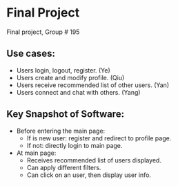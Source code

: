# Final Project
Final project, Group # 195

## Use cases:
* Users login, logout, register. (Ye)
* Users create and modify profile. (Qiu)
* Users receive recommended list of other users. (Yan)
* Users connect and chat with others. (Yang)

## Key Snapshot of Software:
* Before entering the main page:
  * If is new user: register and redirect to profile page.
  * If not: directly login to main page.
* At main page:
  * Receives recommended list of users displayed.
  * Can apply different filters.
  * Can click on an user, then display user info.